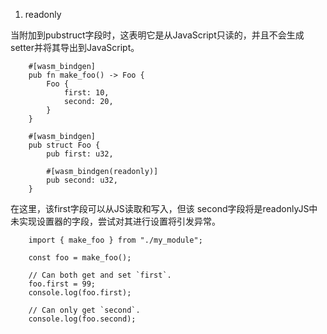 1. readonly 

当附加到pubstruct字段时，这表明它是从JavaScript只读的，并且不会生成setter并将其导出到JavaScript。



        #[wasm_bindgen]
        pub fn make_foo() -> Foo {
            Foo {
                first: 10,
                second: 20,
            }
        }

        #[wasm_bindgen]
        pub struct Foo {
            pub first: u32,

            #[wasm_bindgen(readonly)]
            pub second: u32,
        }
在这里，该first字段可以从JS读取和写入，但该 second字段将是readonlyJS中未实现设置器的字段，尝试对其进行设置将引发异常。


        import { make_foo } from "./my_module";

        const foo = make_foo();

        // Can both get and set `first`.
        foo.first = 99;
        console.log(foo.first);

        // Can only get `second`.
        console.log(foo.second);